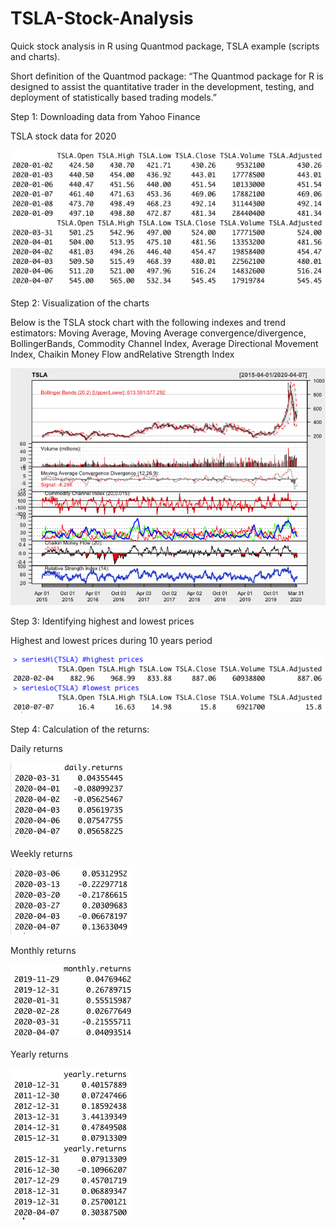 # TSLA-Stock-Analysis
Quick stock analysis in R using Quantmod package, TSLA example (scripts and charts).

Short definition of the Quantmod package: “The Quantmod package for R is designed to assist the quantitative trader in the development, testing, and deployment of statistically based trading models.”

Step 1: Downloading data from Yahoo Finance

TSLA stock data for 2020

![image](https://github.com/adaynygmanov/TSLA-Stock-Analysis/blob/master/Charts/View%20data%202020.png)

Step 2: Visualization of the charts

Below is the TSLA stock chart with the following indexes and trend estimators: Moving Average, Moving Average convergence/divergence, BollingerBands, Commodity Channel Index, Average Directional Movement Index, Chaikin Money Flow andRelative Strength Index

![image](https://github.com/adaynygmanov/TSLA-Stock-Analysis/blob/master/Charts/Rplot.png)

Step 3: Identifying highest and lowest prices

Highest and lowest prices during 10 years period

![image](https://github.com/adaynygmanov/TSLA-Stock-Analysis/blob/master/Charts/Highest%20and%20lowest%20prices.png)

Step 4: Calculation of the returns:

Daily returns

![image](https://github.com/adaynygmanov/TSLA-Stock-Analysis/blob/master/Charts/Daily%20returns.png)

Weekly returns

![image](https://github.com/adaynygmanov/TSLA-Stock-Analysis/blob/master/Charts/Weekly%20returns.png)

Monthly returns

![image](https://github.com/adaynygmanov/TSLA-Stock-Analysis/blob/master/Charts/Monthly%20returns.png)

Yearly returns

![image](https://github.com/adaynygmanov/TSLA-Stock-Analysis/blob/master/Charts/Yearly%20returns.png)
